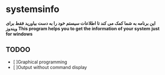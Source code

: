 
# systemsinfo

**این برنامه به شما کمک می کند تا اطلاعات سیستم خود را به دست بیاورید**
**فقط برای ویندوز**
**This program helps you to get the information of your system**
**just for windows**
## TODOO
- [ ]Graphical programming
- [ ]Output without command display
